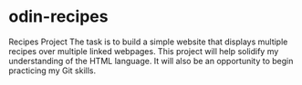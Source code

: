 # odin-recipes
Recipes Project
The task is to build a simple website that displays multiple recipes over multiple linked webpages. This project will help solidify my understanding of the HTML language. It will also be an opportunity to begin practicing my Git skills.